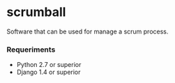 scrumball
=========

Software that can be used for manage a scrum process.

### Requeriments

- Python 2.7 or superior
- Django 1.4 or superior